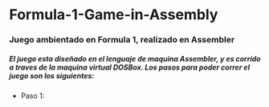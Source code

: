 <h1>Formula-1-Game-in-Assembly</h1>
    <h3>Juego ambientado en Formula 1, realizado en Assembler</h3>
    <h5>El juego esta diseñado en el lenguaje de maquina Assembler, y es corrido a traves de la maquina virtual DOSBox.
        Los pasos para poder correr el juego son los siguientes:
    </h5>
    <ul>
        <li>Paso 1: <img url="https://drive.google.com/file/d/1rrP5hgmVnppwX-pc5HypiYeRAdoEiYyU/view?usp=sharing" alt=""></li>
    </ul>